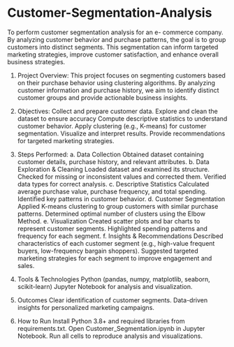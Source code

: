 # Customer-Segmentation-Analysis
To perform customer segmentation analysis for an e- commerce company. By analyzing customer behavior and purchase patterns, the goal is to group customers into distinct segments. This segmentation can inform targeted marketing strategies, improve customer satisfaction, and enhance overall business strategies.

1. Project Overview:
This project focuses on segmenting customers based on their purchase behavior using clustering algorithms. By analyzing customer information and purchase history, we aim to identify distinct customer groups and provide actionable business insights.

2. Objectives:
Collect and prepare customer data.
Explore and clean the dataset to ensure accuracy
Compute descriptive statistics to understand customer behavior.
Apply clustering (e.g., K-means) for customer segmentation.
Visualize and interpret results.
Provide recommendations for targeted marketing strategies.

3. Steps Performed:
a. Data Collection
Obtained dataset containing customer details, purchase history, and relevant attributes.
b. Data Exploration & Cleaning
Loaded dataset and examined its structure.
Checked for missing or inconsistent values and corrected them.
Verified data types for correct analysis.
c. Descriptive Statistics
Calculated average purchase value, purchase frequency, and total spending.
Identified key patterns in customer behavior.
d. Customer Segmentation
Applied K-means clustering to group customers with similar purchase patterns.
Determined optimal number of clusters using the Elbow Method.
e. Visualization
Created scatter plots and bar charts to represent customer segments.
Highlighted spending patterns and frequency for each segment.
f. Insights & Recommendations
Described characteristics of each customer segment (e.g., high-value frequent buyers, low-frequency bargain shoppers).
Suggested targeted marketing strategies for each segment to improve engagement and sales.

4. Tools & Technologies
Python (pandas, numpy, matplotlib, seaborn, scikit-learn)
Jupyter Notebook for analysis and visualization.

5. Outcomes
Clear identification of customer segments.
Data-driven insights for personalized marketing campaigns.

6. How to Run
Install Python 3.8+ and required libraries from requirements.txt.
Open Customer_Segmentation.ipynb in Jupyter Notebook.
Run all cells to reproduce analysis and visualizations.
